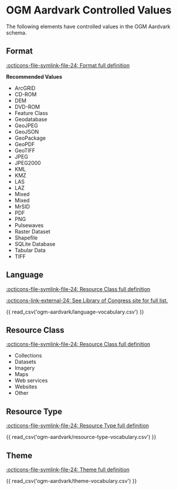 # OGM Aardvark Controlled Values

The following elements have controlled values in the OGM Aardvark schema.

## Format

[:octicons-file-symlink-file-24: Format full definition](../ogm-aardvark#format)

**Recommended Values**

* ArcGRID
* CD-ROM
* DEM
* DVD-ROM
* Feature Class
* Geodatabase
* GeoJPEG
* GeoJSON
* GeoPackage
* GeoPDF
* GeoTIFF
* JPEG
* JPEG2000
* KML
* KMZ
* LAS
* LAZ
* Mixed
* Mixed
* MrSID
* PDF
* PNG
* Pulsewaves
* Raster Dataset
* Shapefile
* SQLite Database
* Tabular Data
* TIFF

## Language

[:octicons-file-symlink-file-24: Resource Class full definition](../ogm-aardvark#language)

[:octicons-link-external-24: See Library of Congress site for full list.](https://www.loc.gov/standards/iso639-2/php/English_list.php)

{{ read_csv('ogm-aardvark/language-vocabulary.csv') }}


## Resource Class
	
[:octicons-file-symlink-file-24: Resource Class full definition](../ogm-aardvark#resource-class)

* Collections
* Datasets
* Imagery
* Maps
* Web services
* Websites
* Other


## Resource Type

[:octicons-file-symlink-file-24: Resource Type full definition](../ogm-aardvark#resource-type)

{{ read_csv('ogm-aardvark/resource-type-vocabulary.csv') }}



## Theme

[:octicons-file-symlink-file-24: Theme full definition](../ogm-aardvark#theme)

{{ read_csv('ogm-aardvark/theme-vocabulary.csv') }}




	


